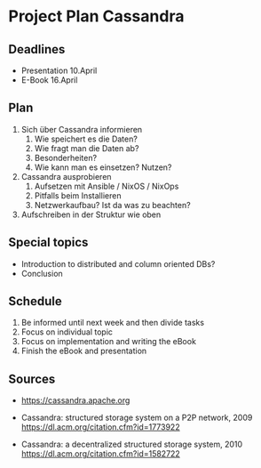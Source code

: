 # Project Plan Cassandra

## Deadlines
- Presentation 10.April
- E-Book 16.April

## Plan
1. Sich über Cassandra informieren
    1. Wie speichert es die Daten?
    2. Wie fragt man die Daten ab?
    3. Besonderheiten?
    4. Wie kann man es einsetzen? Nutzen?
2. Cassandra ausprobieren
    1. Aufsetzen mit Ansible / NixOS / NixOps
    2. Pitfalls beim Installieren
    3. Netzwerkaufbau? Ist da was zu beachten?
3. Aufschreiben in der Struktur wie oben

## Special topics
- Introduction to distributed and column oriented DBs?
- Conclusion

## Schedule
1. Be informed until next week and then divide tasks
2. Focus on individual topic
3. Focus on implementation and writing the eBook
4. Finish the eBook and presentation


## Sources
- https://cassandra.apache.org

- Cassandra: structured storage system on a P2P network, 2009
  https://dl.acm.org/citation.cfm?id=1773922
- Cassandra: a decentralized structured storage system, 2010
  https://dl.acm.org/citation.cfm?id=1582722
